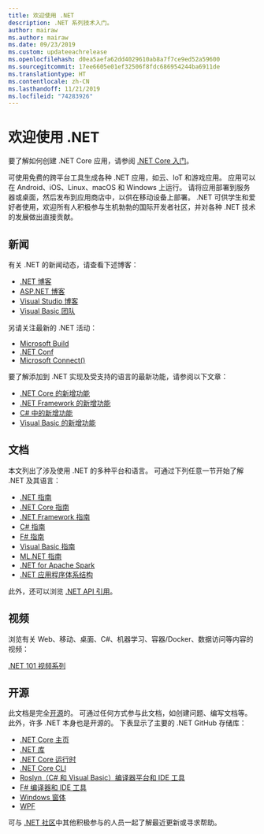 ```yaml
---
title: 欢迎使用 .NET
description: .NET 系列技术入门。
author: mairaw
ms.author: mairaw
ms.date: 09/23/2019
ms.custom: updateeachrelease
ms.openlocfilehash: d0ea5aefa62dd4029610ab8a7f7ce9ed52a59600
ms.sourcegitcommit: 17ee6605e01ef32506f8fdc686954244ba6911de
ms.translationtype: HT
ms.contentlocale: zh-CN
ms.lasthandoff: 11/21/2019
ms.locfileid: "74283926"
---
```

# <a name="welcome-to-net"></a>欢迎使用 .NET

要了解如何创建 .NET Core 应用，请参阅 [.NET Core 入门](core/get-started.md)。

可使用免费的跨平台工具生成各种 .NET 应用，如云、IoT 和游戏应用。 应用可以在 Android、iOS、Linux、macOS 和 Windows 上运行。 请将应用部署到服务器或桌面，然后发布到应用商店中，以供在移动设备上部署。 .NET 可供学生和爱好者使用，欢迎所有人积极参与生机勃勃的国际开发者社区，并对各种 .NET 技术的发展做出直接贡献。

## <a name="news"></a>新闻

有关 .NET 的新闻动态，请查看下述博客：

- [.NET 博客](https://devblogs.microsoft.com/dotnet/)
- [ASP.NET 博客](https://devblogs.microsoft.com/aspnet/)
- [Visual Studio 博客](https://devblogs.microsoft.com/visualstudio/)
- [Visual Basic 团队](https://devblogs.microsoft.com/vbteam/)

另请关注最新的 .NET 活动：

- [Microsoft Build](https://www.microsoft.com/build)
- [.NET Conf](https://www.dotnetconf.net/)
- [Microsoft Connect()](https://www.microsoft.com/connectevent)

要了解添加到 .NET 实现及受支持的语言的最新功能，请参阅以下文章：

- [.NET Core 的新增功能](core/whats-new/index.md)
- [.NET Framework 的新增功能](framework/whats-new/index.md)
- [C# 中的新增功能](csharp/whats-new/index.md)
- [Visual Basic 的新增功能](visual-basic/getting-started/whats-new.md)

## <a name="documentation"></a>文档

本文列出了涉及使用 .NET 的多种平台和语言。 可通过下列任意一节开始了解 .NET 及其语言：

- [.NET 指南](standard/index.md)
- [.NET Core 指南](core/index.md)
- [.NET Framework 指南](framework/index.md)
- [C# 指南](csharp/index.yml)
- [F# 指南](fsharp/index.md)
- [Visual Basic 指南](visual-basic/index.md)
- [ML.NET 指南](machine-learning/index.yml)
- [.NET for Apache Spark](spark/index.yml)
- [.NET 应用程序体系结构](architecture/index.yml)

此外，还可以浏览 [.NET API 引用](/dotnet/api)。

## <a name="videos"></a>视频

浏览有关 Web、移动、桌面、C#、机器学习、容器/Docker、数据访问等内容的视频：

[.NET 101 视频系列](https://dotnet.microsoft.com/learn/videos)

## <a name="open-source"></a>开源

此文档是完全[开源](https://github.com/dotnet/docs)的。 可通过任何方式参与此文档，如创建问题、编写文档等。 此外，许多 .NET 本身也是开源的。 下表显示了主要的 .NET GitHub 存储库：

- [.NET Core 主页](https://github.com/dotnet/core)
- [.NET 库](https://github.com/dotnet/corefx)
- [.NET Core 运行时](https://github.com/dotnet/coreclr)
- [.NET Core CLI](https://github.com/dotnet/cli)
- [Roslyn（C# 和 Visual Basic）编译器平台和 IDE 工具](https://github.com/dotnet/roslyn)
- [F# 编译器和 IDE 工具](https://github.com/microsoft/visualfsharp)
- [Windows 窗体](https://github.com/dotnet/winforms)
- [WPF](https://github.com/dotnet/wpf)

可与 [.NET 社区](https://dotnet.microsoft.com/platform/community)中其他积极参与的人员一起了解最近更新或寻求帮助。
